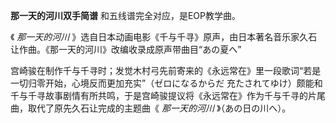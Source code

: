 

**那一天的河川双手简谱** 和五线谱完全对应，是EOP教学曲。

《 _那一天的河川_ 》选自日本动画电影《千与千寻》原声，由日本著名音乐家久石让作曲。《那一天的河川》改编收录成原声带曲目“あの夏へ”

宫崎骏在制作千与千寻时；发觉木村弓先前寄来的《永远常在》里一段歌词“若是一切归零开始，心境反而更加充实”（ゼロになるからだ
充たされてゆけ）颇能和千与千寻故事剧情有所共鸣，于是宫崎骏提议将《永远常在》作为千与千寻的片尾曲，取代了原先久石让完成的主题曲《 _那一天的河川_
》（あの日の川へ）。


